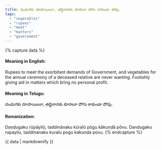 ```yaml
---
title: దండుగకు రూపాయిలూ, తద్దినానకు కూరలూ పోగు కాకుండా పోవు.
tags:
  - "vegetables"
  - "rupees"
  - "meet"
  - "matters"
  - "government"
---
```


{% capture data %}
#### Meaning in English:
Rupees to meet the exorbitant demands of Government, and vegetables for the annual ceremony of a deceased relative are never wanting.
Foolishly giving aid in matters which bring no personal profit.

#### Meaning in Telugu:
దండుగకు రూపాయిలూ, తద్దినానకు కూరలూ పోగు కాకుండా పోవు.

#### Romanization:
Daṇḍugaku rūpāyilū, taddinānaku kūralū pōgu kākuṇḍā pōvu.
Dandugaku rupayilu, taddinanaku kuralu pogu kakunda povu.
{% endcapture %}

{{ data | markdownify }}

